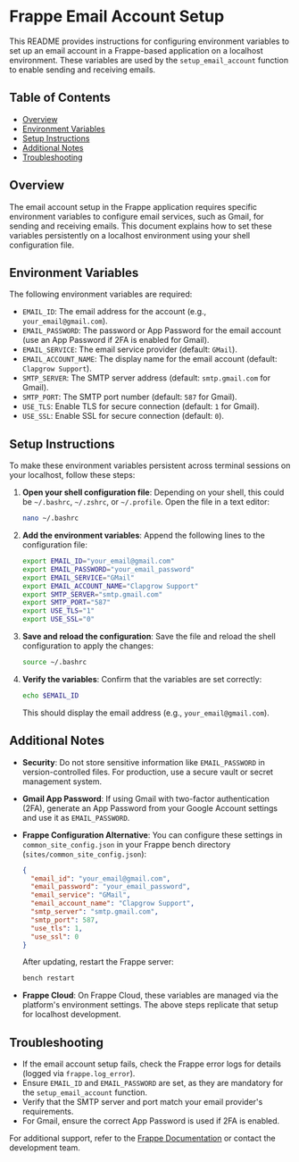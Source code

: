# Frappe Email Account Setup

This README provides instructions for configuring environment variables to set up an email account in a Frappe-based application on a localhost environment. These variables are used by the `setup_email_account` function to enable sending and receiving emails.

## Table of Contents

* [Overview](#overview)
* [Environment Variables](#environment-variables)
* [Setup Instructions](#setup-instructions)
* [Additional Notes](#additional-notes)
* [Troubleshooting](#troubleshooting)

## Overview

The email account setup in the Frappe application requires specific environment variables to configure email services, such as Gmail, for sending and receiving emails. This document explains how to set these variables persistently on a localhost environment using your shell configuration file.

## Environment Variables

The following environment variables are required:

* `EMAIL_ID`: The email address for the account (e.g., `your_email@gmail.com`).
* `EMAIL_PASSWORD`: The password or App Password for the email account (use an App Password if 2FA is enabled for Gmail).
* `EMAIL_SERVICE`: The email service provider (default: `GMail`).
* `EMAIL_ACCOUNT_NAME`: The display name for the email account (default: `Clapgrow Support`).
* `SMTP_SERVER`: The SMTP server address (default: `smtp.gmail.com` for Gmail).
* `SMTP_PORT`: The SMTP port number (default: `587` for Gmail).
* `USE_TLS`: Enable TLS for secure connection (default: `1` for Gmail).
* `USE_SSL`: Enable SSL for secure connection (default: `0`).

## Setup Instructions

To make these environment variables persistent across terminal sessions on your localhost, follow these steps:

1. **Open your shell configuration file**:
   Depending on your shell, this could be `~/.bashrc`, `~/.zshrc`, or `~/.profile`. Open the file in a text editor:
   ```bash
   nano ~/.bashrc
   ```

2. **Add the environment variables**:
   Append the following lines to the configuration file:
   ```bash
   export EMAIL_ID="your_email@gmail.com"
   export EMAIL_PASSWORD="your_email_password"
   export EMAIL_SERVICE="GMail"
   export EMAIL_ACCOUNT_NAME="Clapgrow Support"
   export SMTP_SERVER="smtp.gmail.com"
   export SMTP_PORT="587"
   export USE_TLS="1"
   export USE_SSL="0"
   ```

3. **Save and reload the configuration**:
   Save the file and reload the shell configuration to apply the changes:
   ```bash
   source ~/.bashrc
   ```

4. **Verify the variables**:
   Confirm that the variables are set correctly:
   ```bash
   echo $EMAIL_ID
   ```
   This should display the email address (e.g., `your_email@gmail.com`).

## Additional Notes

* **Security**: Do not store sensitive information like `EMAIL_PASSWORD` in version-controlled files. For production, use a secure vault or secret management system.
* **Gmail App Password**: If using Gmail with two-factor authentication (2FA), generate an App Password from your Google Account settings and use it as `EMAIL_PASSWORD`.
* **Frappe Configuration Alternative**: You can configure these settings in `common_site_config.json` in your Frappe bench directory (`sites/common_site_config.json`):
  ```json
  {
    "email_id": "your_email@gmail.com",
    "email_password": "your_email_password",
    "email_service": "GMail",
    "email_account_name": "Clapgrow Support",
    "smtp_server": "smtp.gmail.com",
    "smtp_port": 587,
    "use_tls": 1,
    "use_ssl": 0
  }
  ```
  After updating, restart the Frappe server:
  ```bash
  bench restart
  ```

* **Frappe Cloud**: On Frappe Cloud, these variables are managed via the platform's environment settings. The above steps replicate that setup for localhost development.

## Troubleshooting

* If the email account setup fails, check the Frappe error logs for details (logged via `frappe.log_error`).
* Ensure `EMAIL_ID` and `EMAIL_PASSWORD` are set, as they are mandatory for the `setup_email_account` function.
* Verify that the SMTP server and port match your email provider's requirements.
* For Gmail, ensure the correct App Password is used if 2FA is enabled.

For additional support, refer to the [Frappe Documentation](https://frappeframework.com/docs) or contact the development team.
